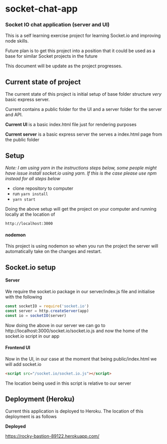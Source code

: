 # socket-chat-app

### Socket IO chat application (server and UI)

This is a self learning exercise project for learning Socket.io and improving node skills.

Future plan is to get this project into a position that it could be used as a base for similar Socket projects in the future

This document will be update as the project progresses.


## Current state of project
The current state of this project is initial setup of base folder structure *very* basic express server.

Current contains a public folder for the UI and a server folder for the server and API.

**Current UI** is a basic index.html file just for rendering purposes

**Current server** is a basic express server the serves a index.html page from the public folder

## Setup

*Note: I am using yarn in the instructions steps below, some people might have issue install socket.io using yarn. If this is the case please use npm instead for all steps below*

- clone repository to computer
- run `yarn install`
- `yarn start`

Doing the above setup will get the project on your computer and running locally at the location of

`http://localhost:3000`

#### nodemon
This project is using nodemon so when you run the project the server will automatically take on the changes and restart.

## Socket.io setup

#### Server
We require the socket.io package in our server/index.js file and initialise with the following

```js
const socketIO = require('socket.io')
const server = http.createServer(app)
const io = socketIO(server)
```
Now doing the above in our server we can go to http://localhost:3000/socket.io/socket.io.js and now the home of the socket.io script in our app

#### Frontend UI
Now in the UI, in our case at the moment that being public/index.html we will add socket.io

```html
<script src="/socket.io/socket.io.js"></script>
```

The location being used in this script is relative to our server

## Deployment (Heroku)

Current this application is deployed to Heroku. The location of this deployment is as follows

**Deployed**

https://rocky-bastion-89122.herokuapp.com/
